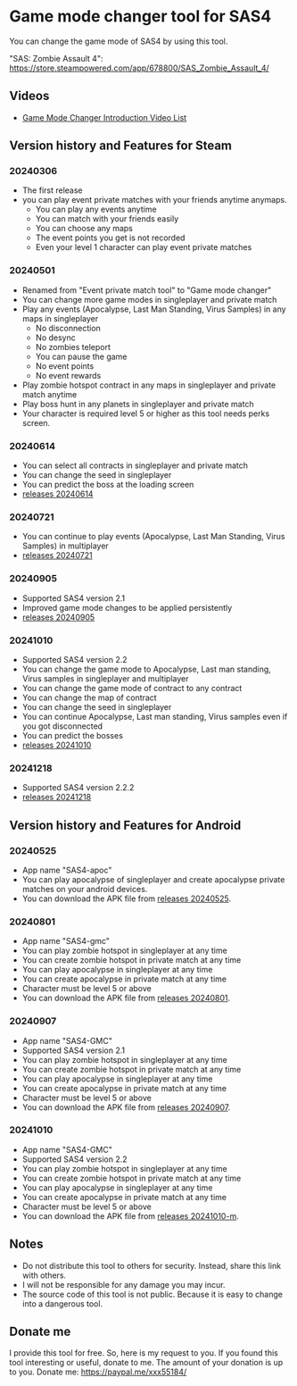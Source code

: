 # Game mode changer tool for SAS4
You can change the game mode of SAS4 by using this tool.

"SAS: Zombie Assault 4": https://store.steampowered.com/app/678800/SAS_Zombie_Assault_4/

## Videos
* [Game Mode Changer Introduction Video List](https://www.youtube.com/playlist?list=PLsF9GAvKHgm6jQctz_MV0cFTj2AqtM5D9)

## Version history and Features for Steam

### 20240306
* The first release
* you can play event private matches with your friends anytime anymaps.
  * You can play any events anytime
  * You can match with your friends easily
  * You can choose any maps
  * The event points you get is not recorded
  * Even your level 1 character can play event private matches

### 20240501
* Renamed from "Event private match tool" to "Game mode changer"
* You can change more game modes in singleplayer and private match
* Play any events (Apocalypse, Last Man Standing, Virus Samples) in any maps in singleplayer 
  * No disconnection
  * No desync
  * No zombies teleport
  * You can pause the game
  * No event points
  * No event rewards
* Play zombie hotspot contract in any maps in singleplayer and private match anytime
* Play boss hunt in any planets in singleplayer and private match
* Your character is required level 5 or higher as this tool needs perks screen.

### 20240614
* You can select all contracts in singleplayer and private match
* You can change the seed in singleplayer
* You can predict the boss at the loading screen
* [releases 20240614](https://github.com/xxx5585/game-mode-changer-sas4/releases/tag/20240614)

### 20240721
* You can continue to play events (Apocalypse, Last Man Standing, Virus Samples) in multiplayer
* [releases 20240721](https://github.com/xxx5585/game-mode-changer-sas4/releases/tag/20240721)

### 20240905
* Supported SAS4 version 2.1
* Improved game mode changes to be applied persistently
* [releases 20240905](https://github.com/xxx5585/game-mode-changer-sas4/releases/tag/20240905)

### 20241010
* Supported SAS4 version 2.2
* You can change the game mode to Apocalypse, Last man standing, Virus samples in singleplayer and multiplayer
* You can change the game mode of contract to any contract
* You can change the map of contract
* You can change the seed in singleplayer
* You can continue Apocalypse, Last man standing, Virus samples even if you got disconnected
* You can predict the bosses 
* [releases 20241010](https://github.com/xxx5585/game-mode-changer-sas4/releases/tag/20241010)

### 20241218
* Supported SAS4 version 2.2.2
* [releases 20241218](https://github.com/xxx5585/game-mode-changer-sas4/releases/tag/20241218)


## Version history and Features for Android

### 20240525
* App name "SAS4-apoc"
* You can play apocalypse of singleplayer and create apocalypse private matches on your android devices.
* You can download the APK file from [releases 20240525](https://github.com/xxx5585/game-mode-changer-sas4/releases/tag/20240525).

### 20240801
* App name "SAS4-gmc"
* You can play zombie hotspot in singleplayer at any time
* You can create zombie hotspot in private match at any time
* You can play apocalypse in singleplayer at any time
* You can create apocalypse in private match at any time
* Character must be level 5 or above
* You can download the APK file from [releases 20240801](https://github.com/xxx5585/game-mode-changer-sas4/releases/tag/20240801).

### 20240907
* App name "SAS4-GMC"
* Supported SAS4 version 2.1
* You can play zombie hotspot in singleplayer at any time
* You can create zombie hotspot in private match at any time
* You can play apocalypse in singleplayer at any time
* You can create apocalypse in private match at any time
* Character must be level 5 or above
* You can download the APK file from [releases 20240907](https://github.com/xxx5585/game-mode-changer-sas4/releases/tag/20240907).

### 20241010
* App name "SAS4-GMC"
* Supported SAS4 version 2.2
* You can play zombie hotspot in singleplayer at any time
* You can create zombie hotspot in private match at any time
* You can play apocalypse in singleplayer at any time
* You can create apocalypse in private match at any time
* Character must be level 5 or above
* You can download the APK file from [releases 20241010-m](https://github.com/xxx5585/game-mode-changer-sas4/releases/tag/20241010-m).


## Notes
* Do not distribute this tool to others for security. Instead, share this link with others.
* I will not be responsible for any damage you may incur.
* The source code of this tool is not public. Because it is easy to change into a dangerous tool.

## Donate me
I provide this tool for free.
So, here is my request to you.
If you found this tool interesting or useful, donate to me.
The amount of your donation is up to you.
Donate me: https://paypal.me/xxx55184/



